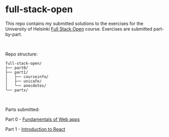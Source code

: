 # full-stack-open
This repo contains my submitted solutions to the exercises for the University of Helsinki [Full Stack Open](https://fullstackopen.com/en/) course. Exercises are submitted part-by-part. 

<br>

Repo structure:
```
full-stack-open/
├── part0/
├── part1/
│   ├── courseinfo/
│   ├── unicafe/
│   └── anecdotes/
└── partx/
```

<br>

Parts submitted:

Part 0 - [Fundamentals of Web apps](https://fullstackopen.com/en/part0/fundamentals_of_web_apps)

Part 1 - [Introduction to React](https://fullstackopen.com/en/part1/introduction_to_react)